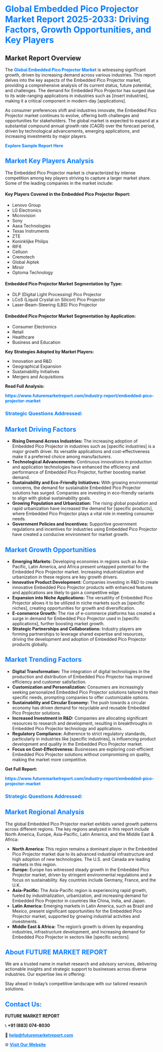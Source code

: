 <h1 style="color: #007BFF;">Global Embedded Pico Projector Market Report 2025-2033: Driving Factors, Growth Opportunities, and Key Players</h1>

<section id="overview">
<h2>Market Report Overview</h2>
<p>The <a href="https://www.futuremarketreport.com/industry-report/embedded-pico-projector-market" style="color: #007BFF; text-decoration: none;"><strong>Global Embedded Pico Projector Market</strong></a> is witnessing significant growth, driven by increasing demand across various industries. This report delves into the key aspects of the Embedded Pico Projector market, providing a comprehensive analysis of its current status, future potential, and challenges. The demand for Embedded Pico Projector has surged due to its wide-ranging applications in industries such as [insert industries], making it a critical component in modern-day [applications].</p>
<p>As consumer preferences shift and industries innovate, the Embedded Pico Projector market continues to evolve, offering both challenges and opportunities for stakeholders. The global market is expected to expand at a substantial compound annual growth rate (CAGR) over the forecast period, driven by technological advancements, emerging applications, and increasing investments by major players.</p>
</section>

<section id="overview">
<p><a href="https://www.futuremarketreport.com/request-sample/reportId=83807" style="color: #007BFF; text-decoration: none;"><strong>Explore Sample Report Here</strong></a></p>
</section>

<section id="key-players">
<h2 style="color: #007BFF;">Market Key Players Analysis</h2>
<p>The Embedded Pico Projector market is characterized by intense competition among key players striving to capture a larger market share. Some of the leading companies in the market include:</p>
<h4>Key Players Covered in the Embedded Pico Projector Report:</h4>
<ul><li>Lenovo Group</li><li>LG Electronics</li><li>Microvision</li><li>Sony</li><li>Aaxa Technologies</li><li>Texas Instruments</li><li>ZTE</li><li>Koninklijke Philips</li><li>RIF6</li><li>Celluon</li><li>Cremotech</li><li>Global Aiptek</li><li>Miroir</li><li>Optoma Technology</li></ul>
<h4>Embedded Pico Projector Market Segmentation by Type:</h4>
<ul><li>DLP (Digital Light Processing) Pico Projector</li><li>LCoS (Liquid Crystal on Silicon) Pico Projector</li><li>Laser-Beam-Steering (LBS) Pico Projector</li></ul>

<h4>Embedded Pico Projector Market Segmentation by Application:</h4>
<ul><li>Consumer Electronics</li><li>Retail</li><li>Healthcare</li><li>Business and Education</li></ul>
<p><strong>Key Strategies Adopted by Market Players:</strong></p>
<ul>
<li>Innovation and R&D</li>
<li>Geographical Expansion</li>
<li>Sustainability Initiatives</li>
<li>Mergers and Acquisitions</li>
</ul>
</section>

<section>
<p><strong>Read Full Analysis: </strong></p><a href="https://www.futuremarketreport.com/industry-report/embedded-pico-projector-market" style="color: #007BFF; text-decoration: none;"><strong>https://www.futuremarketreport.com/industry-report/embedded-pico-projector-market</strong></a>
<h3 style="color: #007BFF;">Strategic Questions Addressed:</h3>
</section>

<section id="driving-factors">
<h2 style="color: #007BFF;">Market Driving Factors</h2>
<ul>
<li><strong>Rising Demand Across Industries:</strong> The increasing adoption of Embedded Pico Projector in industries such as [specific industries] is a major growth driver. Its versatile applications and cost-effectiveness make it a preferred choice among manufacturers.</li>
<li><strong>Technological Advancements:</strong> Continuous innovations in production and application technologies have enhanced the efficiency and performance of Embedded Pico Projector, further boosting market demand.</li>
<li><strong>Sustainability and Eco-Friendly Initiatives:</strong> With growing environmental concerns, the demand for sustainable Embedded Pico Projector solutions has surged. Companies are investing in eco-friendly variants to align with global sustainability goals.</li>
<li><strong>Growing Population and Urbanization:</strong> The rising global population and rapid urbanization have increased the demand for [specific products], where Embedded Pico Projector plays a vital role in meeting consumer needs.</li>
<li><strong>Government Policies and Incentives:</strong> Supportive government regulations and incentives for industries using Embedded Pico Projector have created a conducive environment for market growth.</li>
</ul>
</section>

<section id="growth-opportunities">
<h2 style="color: #007BFF;">Market Growth Opportunities</h2>
<ul>
<li><strong>Emerging Markets:</strong> Developing economies in regions such as Asia-Pacific, Latin America, and Africa present untapped potential for the Embedded Pico Projector market. Increasing industrialization and urbanization in these regions are key growth drivers.</li>
<li><strong>Innovative Product Development:</strong> Companies investing in R&D to create innovative Embedded Pico Projector products with enhanced features and applications are likely to gain a competitive edge.</li>
<li><strong>Expansion into Niche Applications:</strong> The versatility of Embedded Pico Projector allows it to be utilized in niche markets such as [specific niches], creating opportunities for growth and diversification.</li>
<li><strong>E-commerce Growth:</strong> The rise of e-commerce platforms has created a surge in demand for Embedded Pico Projector used in [specific applications], further boosting market growth.</li>
<li><strong>Strategic Partnerships and Collaborations:</strong> Industry players are forming partnerships to leverage shared expertise and resources, driving the development and adoption of Embedded Pico Projector products globally.</li>
</ul>
</section>

<section id="trending-factors">
<h2 style="color: #007BFF;">Market Trending Factors</h2>
<ul>
<li><strong>Digital Transformation:</strong> The integration of digital technologies in the production and distribution of Embedded Pico Projector has improved efficiency and customer satisfaction.</li>
<li><strong>Customization and Personalization:</strong> Consumers are increasingly seeking personalized Embedded Pico Projector solutions tailored to their specific needs, prompting companies to offer customizable options.</li>
<li><strong>Sustainability and Circular Economy:</strong> The push towards a circular economy has driven demand for recyclable and reusable Embedded Pico Projector solutions.</li>
<li><strong>Increased Investment in R&D:</strong> Companies are allocating significant resources to research and development, resulting in breakthroughs in Embedded Pico Projector technology and applications.</li>
<li><strong>Regulatory Compliance:</strong> Adherence to strict regulatory standards, particularly in industries like [specific industries], is influencing product development and quality in the Embedded Pico Projector market.</li>
<li><strong>Focus on Cost-Effectiveness:</strong> Businesses are exploring cost-efficient Embedded Pico Projector solutions without compromising on quality, making the market more competitive.</li>
</ul>
</section>

<section>
<p><strong>Get Full Report: </strong></p><a href="https://www.futuremarketreport.com/industry-report/embedded-pico-projector-market" style="color: #007BFF; text-decoration: none;"><strong>https://www.futuremarketreport.com/industry-report/embedded-pico-projector-market</strong></a>
<h3 style="color: #007BFF;">Strategic Questions Addressed:</h3>
</section>


<section id="regional-analysis">
<h2 style="color: #007BFF;">Market Regional Analysis</h2>
<p>The global Embedded Pico Projector market exhibits varied growth patterns across different regions. The key regions analyzed in this report include North America, Europe, Asia-Pacific, Latin America, and the Middle East & Africa:</p>
<ul>
<li><strong>North America:</strong> This region remains a dominant player in the Embedded Pico Projector market due to its advanced industrial infrastructure and high adoption of new technologies. The U.S. and Canada are leading markets in this region.</li>
<li><strong>Europe:</strong> Europe has witnessed steady growth in the Embedded Pico Projector market, driven by stringent environmental regulations and a focus on sustainability. Key countries include Germany, France, and the U.K.</li>
<li><strong>Asia-Pacific:</strong> The Asia-Pacific region is experiencing rapid growth, fueled by industrialization, urbanization, and increasing demand for Embedded Pico Projector in countries like China, India, and Japan.</li>
<li><strong>Latin America:</strong> Emerging markets in Latin America, such as Brazil and Mexico, present significant opportunities for the Embedded Pico Projector market, supported by growing industrial activities and investments.</li>
<li><strong>Middle East & Africa:</strong> The region’s growth is driven by expanding industries, infrastructure development, and increasing demand for Embedded Pico Projector in sectors like [specific sectors].</li>
</ul>
</section>

<footer>
<h2 style="color: #007BFF;">About FUTURE MARKET REPORT</h2>
<p>We are a trusted name in market research and advisory services, delivering actionable insights and strategic support to businesses across diverse industries. Our expertise lies in offering:</p>

<p>Stay ahead in today’s competitive landscape with our tailored research solutions.</p>

<h2 style="color: #007BFF;">Contact Us:</h2>
<p><strong>FUTURE MARKET REPORT</strong></p>
<p>📞 <strong>+91 (883) 074-8030</strong></p>
<p>📧 <strong><a href="mailto:help@futuremarketreport.com" style="color: #007BFF;">help@futuremarketreport.com</a></strong></p>
<p>🌐 <strong><a href="https://www.futuremarketreport.com/" style="color: #007BFF;">Visit Our Website</a></strong></p>
</footer>